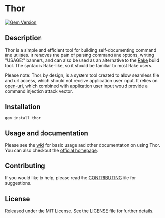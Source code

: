 # Thor

[![Gem Version](http://img.shields.io/gem/v/thor.svg)][gem]

[gem]: https://rubygems.org/gems/thor

## Description

Thor is a simple and efficient tool for building self-documenting command line
utilities. It removes the pain of parsing command line options, writing
"USAGE:" banners, and can also be used as an alternative to the [Rake][rake]
build tool. The syntax is Rake-like, so it should be familiar to most Rake
users.

Please note: Thor, by design, is a system tool created to allow seamless file and url
access, which should not receive application user input. It relies on [open-uri][open-uri],
which combined with application user input would provide a command injection attack
vector.

[rake]: https://github.com/ruby/rake
[open-uri]: https://ruby-doc.org/stdlib-2.5.1/libdoc/open-uri/rdoc/index.html

## Installation

    gem install thor

## Usage and documentation

Please see the [wiki][] for basic usage and other documentation on using Thor. You can also checkout the [official homepage][homepage].

[wiki]: https://github.com/rails/thor/wiki
[homepage]: http://whatisthor.com/

## Contributing

If you would like to help, please read the [CONTRIBUTING][] file for suggestions.

[contributing]: CONTRIBUTING.md

## License

Released under the MIT License. See the [LICENSE][] file for further details.

[license]: LICENSE.md
